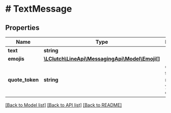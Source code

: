 # # TextMessage

## Properties

Name | Type | Description | Notes
------------ | ------------- | ------------- | -------------
**text** | **string** |  |
**emojis** | [**\LClutch\LineApi\MessagingApi\Model\Emoji[]**](Emoji.md) |  | [optional]
**quote_token** | **string** | Quote token of the message you want to quote. | [optional]

[[Back to Model list]](../../README.md#models) [[Back to API list]](../../README.md#endpoints) [[Back to README]](../../README.md)
